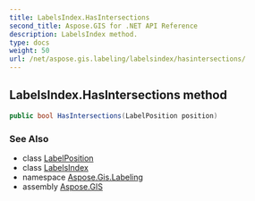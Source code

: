 ```yaml
---
title: LabelsIndex.HasIntersections
second_title: Aspose.GIS for .NET API Reference
description: LabelsIndex method. 
type: docs
weight: 50
url: /net/aspose.gis.labeling/labelsindex/hasintersections/
---
```

## LabelsIndex.HasIntersections method

```csharp
public bool HasIntersections(LabelPosition position)
```

### See Also

* class [LabelPosition](../../labelposition/)
* class [LabelsIndex](../)
* namespace [Aspose.Gis.Labeling](../../labelsindex/)
* assembly [Aspose.GIS](../../../)



